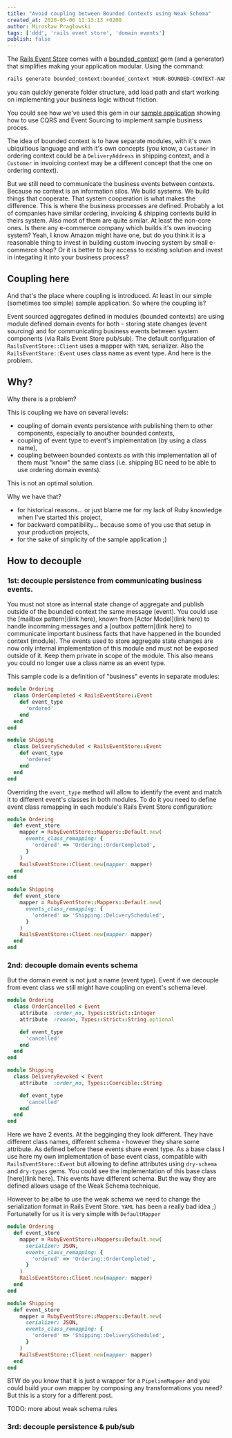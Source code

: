 ```yaml
---
title: "Avoid coupling between Bounded Contexts using Weak Schema"
created_at: 2020-05-06 11:13:13 +0200
author: Mirosław Pragłowski
tags: ['ddd', 'rails event store', 'domain events']
publish: false
---
```


The [Rails Event Store](https://railseventstore.org) comes with
a [bounded_context](https://www.rubydoc.info/gems/bounded_context/) gem
(and a generator) that simplifies making your application modular.
Using the command:

```bash
rails generate bounded_context:bounded_context YOUR-BOUNDED-CONTEXT-NAME
```

you can quickly generate folder structure, add load path and start working
on implementing your business logic without friction.

<!-- more -->

You could see how we've used this gem in our
[sample application](https://github.com/RailsEventStore/cqrs-es-sample-with-res)
showing how to use CQRS and Event Sourcing to implement sample business proces.

The idea of bounded context is to have separate modules, with it's own
ubiquitious language and with it's own concepts (you know, a `Customer` in
ordering context could be a `DeliveryAddress` in shipping context, and a `Customer`
in invoicing context may be a different concept that the one on ordering context).

But we still need to communicate the business events between contexts. Because no
context is an information silos. We build systems. We build things that cooperate.
That system cooperation is what makes the difference. This is where the business
processes are defined. Probably a lot of companies have similar ordering, invoicing
& shipping contexts build in theirs system. Also most of them are quite similar.
At least the non-core ones. Is there any e-commerce company which builds it's own
invocing system? Yeah, I know Amazon might have one, but do you think it is
a reasonable thing to invest in building custom invocing system by small e-commerce
shop? Or it is better to buy access to existing solution and invest in integating it
into your business process?

## Coupling here

And that's the place where coupling is introduced. At least in our simple
(sometimes too simple) sample application. So where the coupling is?

Event sourced aggregates defined in modules (bounded contexts) are using
module defined domain events for both - storing state changes (event sourcing) and
for communicating business events between system components (via Rails Event Store pub/sub). The default configuration of `RailsEventStore::Client` uses a mapper with `YAML`
serializer. Also the `RailsEventStore::Event` uses class name as event type. And here is the problem.

## Why?

Why there is a problem?

This is coupling we have on several levels:

* coupling of domain events persistence with publishing them to other components, especially to anouther bounded contexts,
* coupling of event type to event's implementation (by using a class name),
* coupling between bounded contexts as with this implementation all of them must "know" the same class (i.e. shipping BC need to be able to use ordering domain events).

This is not an optimal solution.

Why we have that?

* for historical reasons... or just blame me for my lack of Ruby knowledge when I've started this project,
* for backward compatibility... because some of you use that setup in your production projects,
* for the sake of simplicity of the sample application ;)

## How to decouple

### 1st: decouple persistence from communicating business events.

You must not store as internal state change of aggregate and publish outside of the bounded context the same message (event). You could use the [mailbox pattern](link here), known from [Actor Model](link here) to handle incomming messages and a [outbox pattern](link here) to communicate important business facts that have happened in the bounded context (module). The events used to store aggregate state changes are now
only internal implementation of this module and must not be exposed outside of it.
Keep them private in scope of the module. This also means you could no longer use
a class name as an event type.

This sample code is a definition of "business" events in separate modules:

```ruby
module Ordering
  class OrderCompleted < RailsEventStore::Event
    def event_type
      'ordered'
    end
  end
end

module Shipping
  class DeliveryScheduled < RailsEventStore::Event
    def event_type
      'ordered'
    end
  end
end
```

Overriding the `event_type` method will allow to identify the event and match
it to different event's classes in both modules. To do it you need to define
event class remapping in each module's Rails Event Store configuration:

```ruby
module Ordering
  def event_store
    mapper = RubyEventStore::Mappers::Default.new(
      events_class_remapping: {
        'ordered' => 'Ordering::OrderCompleted',
      }
    )
    RailsEventStore::Client.new(mapper: mapper)
  end
end

module Shipping
  def event_store
    mapper = RubyEventStore::Mappers::Default.new(
      events_class_remapping: {
        'ordered' => 'Shipping::DeliveryScheduled',
      }
    )
    RailsEventStore::Client.new(mapper: mapper)
  end
end
```


### 2nd: decouple domain events schema

But the domain event is not just a name (event type). Event if we decouple from event class we still might have coupling on
event's schema level.

```ruby
module Ordering
  class OrderCancelled < Event
    attribute  :order_no, Types::Strict::Integer
    attribute  :reason, Types::Strict::String.optional

    def event_type
      'cancelled'
    end
  end
end

module Shipping
  class DeliveryRevoked < Event
    attribute  :order_no, Types::Coercible::String

    def event_type
      'cancelled'
    end
  end
end
```

Here we have 2 events. At the begginging they look different.
They have different class names, different schema - however they
share some attribute. As defined before these events share event
type. As a base class I use here my own implementation of base
event class, compatible with `RailsEventStore::Event` but
allowing to define attributes using `dry-schema` and `dry-types` gems.
You could see the implementation of this base class [here](link here).
This events have different schema. But the way they are defined allows
usage of the Weak Schema technique.

However to be albe to use the weak schema we need to change the serialization
format in Rails Event Store. `YAML` has been a really bad idea ;)
Fortunatelly for us it is very simple with `DefaultMapper`

```ruby
module Ordering
  def event_store
    mapper = RubyEventStore::Mappers::Default.new(
      serializer: JSON,
      events_class_remapping: {
        'ordered' => 'Ordering::OrderCompleted',
      }
    )
    RailsEventStore::Client.new(mapper: mapper)
  end
end

module Shipping
  def event_store
    mapper = RubyEventStore::Mappers::Default.new(
      serializer: JSON,
      events_class_remapping: {
        'ordered' => 'Shipping::DeliveryScheduled',
      }
    )
    RailsEventStore::Client.new(mapper: mapper)
  end
end
```

BTW do you know that it is just a wrapper for a `PipelineMapper` and you could build your own mapper by
composing any transformations you need? But this is a story for a different post.

TODO: more about weak schema rules

### 3rd: decouple persistence & pub/sub
